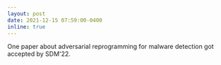 ```yaml
---
layout: post
date: 2021-12-15 07:59:00-0400
inline: true
---
```


One paper about adversarial reprogramming for malware detection got accepted by SDM'22.

<!-- A simple inline announcement with Markdown emoji! :sparkles: :smile: -->
